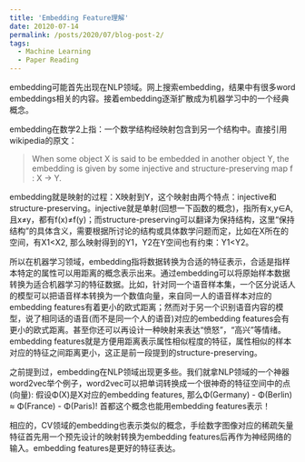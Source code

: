 ```yaml
---
title: 'Embedding Feature理解'
date: 20120-07-14
permalink: /posts/2020/07/blog-post-2/
tags:
  - Machine Learning
  - Paper Reading
---
```


embedding可能首先出现在NLP领域。网上搜索embedding，结果中有很多word embeddings相关的内容。接着embedding逐渐扩散成为机器学习中的一个经典概念。

embedding在数学2上指：一个数学结构经映射包含到另一个结构中。直接引用wikipedia的原文：

> When some object X is said to be embedded in another object Y, the embedding is given by some injective and structure-preserving map f : X → Y.

embedding就是映射的过程：X映射到Y，这个映射由两个特点：injective和structure-preserving。injective就是单射(回想一下函数的概念)，指所有x,y∈A,且x≠y，都有f(x)≠f(y)；而structure-preserving可以翻译为保持结构，这里“保持结构”的具体含义，需要根据所讨论的结构或具体数学问题而定，比如在X所在的空间，有X1<X2, 那么映射得到的Y1，Y2在Y空间也有约束：Y1<Y2。

所以在机器学习领域，embedding指将数据转换为合适的特征表示，合适是指样本特定的属性可以用距离的概念表示出来。通过embedding可以将原始样本数据转换为适合机器学习的特征数据。比如，针对同一个语音样本集，一个区分说话人的模型可以把语音样本转换为一个数值向量，来自同一人的语音样本对应的embedding features有着更小的欧式距离；然而对于另一个识别语音内容的模型，说了相同话的语音(而不是同一个人的语音)对应的embedding features会有更小的欧式距离。甚至你还可以再设计一种映射来表达“愤怒”，“高兴”等情绪。embedding features就是方便用距离表示属性相似程度的特征，属性相似的样本对应的特征之间距离更小，这正是前一段提到的structure-preserving。

之前提到过，embedding在NLP领域出现更多些。我们就拿NLP领域的一个神器word2vec举个例子，word2vec可以把单词转换成一个很神奇的特征空间中的点(向量): 假设Φ(X)是X对应的embedding features, 那么Φ(Germany) - Φ(Berlin) ≈ Φ(France) - Φ(Paris)! 首都这个概念也能用embedding features表示！

相应的，CV领域的embedding也表示类似的概念，手绘数字图像对应的稀疏矢量特征首先用一个预先设计的映射转换为embedding features后再作为神经网络的输入。embedding features是更好的特征表达。
